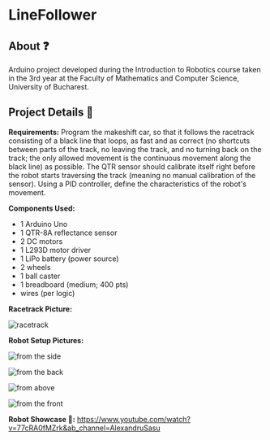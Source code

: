 # LineFollower

## About ❓

Arduino project developed during the Introduction to Robotics course taken in the 3rd year at the Faculty of Mathematics and Computer Science, University of Bucharest.

## Project Details 📑

**Requirements:** Program the makeshift car, so that it follows the racetrack consisting of a black line that loops, as fast and as correct (no shortcuts between parts of the track, no leaving the track, and no turning back on the track; the only allowed movement is the continuous movement along the black line) as possible. The QTR sensor should calibrate itself right before the robot starts traversing the track (meaning no manual calibration of the sensor). Using a PID controller, define the characteristics of the robot's movement.

**Components Used:**
* 1 Arduino Uno
* 1 QTR-8A reflectance sensor
* 2 DC motors
* 1 L293D motor driver
* 1 LiPo battery (power source)
* 2 wheels
* 1 ball caster
* 1 breadboard (medium; 400 pts)
* wires (per logic)

**Racetrack Picture:**

![racetrack](https://user-images.githubusercontent.com/87432371/213283226-c7c55969-2e19-4f83-b589-6c5681b6e521.jpeg)

**Robot Setup Pictures:**

![from the side](https://user-images.githubusercontent.com/87432371/213257714-dea2f7b3-b9df-413d-8651-d11315612f7a.jpeg)

![from the back](https://user-images.githubusercontent.com/87432371/213258241-515ff87a-385a-4171-9397-d99bdc7f5bd8.jpeg)

![from above](https://user-images.githubusercontent.com/87432371/213258269-01c975a0-e59b-475a-9e8f-da9e161ece65.jpeg)

![from the front](https://user-images.githubusercontent.com/87432371/213258303-9be18188-8e27-4d28-aa3b-0b191b589f92.jpeg)

**Robot Showcase 🤖:** https://www.youtube.com/watch?v=77cRA0fMZrk&ab_channel=AlexandruSasu
